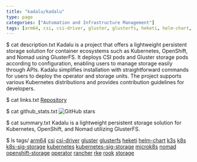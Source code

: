 ```yaml
---
title: "kadalu/kadalu"
type: page
categories: ["Automation and Infrastructure Management"]
tags: [arm64, csi, csi-driver, gluster, glusterfs, heketi, helm-chart, k3s, k8s, k8s-sig-storage, kubernetes, kubernetes-sig-storage, microk8s, nomad, openshift-storage, operator, rancher, rke, rook, storage]
---
```


$ cat description.txt
Kadalu is a project that offers a lightweight persistent storage solution for container ecosystems such as Kubernetes, OpenShift, and Nomad using GlusterFS. It deploys CSI pods and Gluster storage pods according to configuration, enabling users to manage storage easily through APIs. Kadalu simplifies installation with straightforward commands for users to deploy the operator and storage units. The project supports various Kubernetes distributions and provides contribution guidelines for developers.

$ cat links.txt
[Repository](https://github.com/kadalu/kadalu)

$ cat github_stats.txt
![GitHub stars](https://img.shields.io/github/stars/kadalu/kadalu?style=social)


$ cat summary.txt
Kadalu is a lightweight persistent storage solution for Kubernetes, OpenShift, and Nomad utilizing GlusterFS.


$ ls tags/
[arm64](/tags/arm64/)
[csi](/tags/csi/)
[csi-driver](/tags/csi-driver/)
[gluster](/tags/gluster/)
[glusterfs](/tags/glusterfs/)
[heketi](/tags/heketi/)
[helm-chart](/tags/helm-chart/)
[k3s](/tags/k3s/)
[k8s](/tags/k8s/)
[k8s-sig-storage](/tags/k8s-sig-storage/)
[kubernetes](/tags/kubernetes/)
[kubernetes-sig-storage](/tags/kubernetes-sig-storage/)
[microk8s](/tags/microk8s/)
[nomad](/tags/nomad/)
[openshift-storage](/tags/openshift-storage/)
[operator](/tags/operator/)
[rancher](/tags/rancher/)
[rke](/tags/rke/)
[rook](/tags/rook/)
[storage](/tags/storage/)
